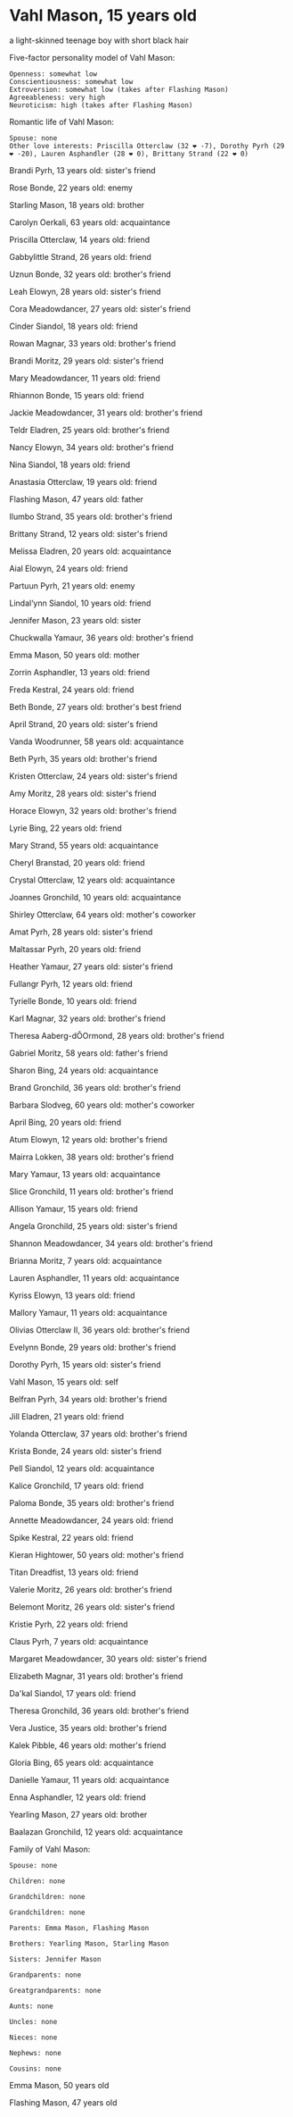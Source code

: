 # Vahl Mason, 15 years old
a light-skinned teenage boy with short black hair

Five-factor personality model of Vahl Mason:

	Openness: somewhat low
	Conscientiousness: somewhat low
	Extroversion: somewhat low (takes after Flashing Mason)
	Agreeableness: very high
	Neuroticism: high (takes after Flashing Mason)


Romantic life of Vahl Mason:

	Spouse: none
	Other love interests: Priscilla Otterclaw (32 ❤ -7), Dorothy Pyrh (29 ❤ -20), Lauren Asphandler (28 ❤ 0), Brittany Strand (22 ❤ 0)

Brandi Pyrh, 13 years old: sister's friend

Rose Bonde, 22 years old: enemy

Starling Mason, 18 years old: brother

Carolyn Oerkali, 63 years old: acquaintance

Priscilla Otterclaw, 14 years old: friend

Gabbylittle Strand, 26 years old: friend

Uznun Bonde, 32 years old: brother's friend

Leah Elowyn, 28 years old: sister's friend

Cora Meadowdancer, 27 years old: sister's friend

Cinder Siandol, 18 years old: friend

Rowan Magnar, 33 years old: brother's friend

Brandi Moritz, 29 years old: sister's friend

Mary Meadowdancer, 11 years old: friend

Rhiannon Bonde, 15 years old: friend

Jackie Meadowdancer, 31 years old: brother's friend

Teldr Eladren, 25 years old: brother's friend

Nancy Elowyn, 34 years old: brother's friend

Nina Siandol, 18 years old: friend

Anastasia Otterclaw, 19 years old: friend

Flashing Mason, 47 years old: father

Ilumbo Strand, 35 years old: brother's friend

Brittany Strand, 12 years old: sister's friend

Melissa Eladren, 20 years old: acquaintance

Aial Elowyn, 24 years old: friend

Partuun Pyrh, 21 years old: enemy

Lindal‘ynn Siandol, 10 years old: friend

Jennifer Mason, 23 years old: sister

Chuckwalla Yamaur, 36 years old: brother's friend

Emma Mason, 50 years old: mother

Zorrin Asphandler, 13 years old: friend

Freda Kestral, 24 years old: friend

Beth Bonde, 27 years old: brother's best friend

April Strand, 20 years old: sister's friend

Vanda Woodrunner, 58 years old: acquaintance

Beth Pyrh, 35 years old: brother's friend

Kristen Otterclaw, 24 years old: sister's friend

Amy Moritz, 28 years old: sister's friend

Horace Elowyn, 32 years old: brother's friend

Lyrie Bing, 22 years old: friend

Mary Strand, 55 years old: acquaintance

Cheryl Branstad, 20 years old: friend

Crystal Otterclaw, 12 years old: acquaintance

Joannes Gronchild, 10 years old: acquaintance

Shirley Otterclaw, 64 years old: mother's coworker

Amat Pyrh, 28 years old: sister's friend

Maltassar Pyrh, 20 years old: friend

Heather Yamaur, 27 years old: sister's friend

Fullangr Pyrh, 12 years old: friend

Tyrielle Bonde, 10 years old: friend

Karl Magnar, 32 years old: brother's friend

Theresa Aaberg-dÕOrmond, 28 years old: brother's friend

Gabriel Moritz, 58 years old: father's friend

Sharon Bing, 24 years old: acquaintance

Brand Gronchild, 36 years old: brother's friend

Barbara Slodveg, 60 years old: mother's coworker

April Bing, 20 years old: friend

Atum Elowyn, 12 years old: brother's friend

Mairra Lokken, 38 years old: brother's friend

Mary Yamaur, 13 years old: acquaintance

Slice Gronchild, 11 years old: brother's friend

Allison Yamaur, 15 years old: friend

Angela Gronchild, 25 years old: sister's friend

Shannon Meadowdancer, 34 years old: brother's friend

Brianna Moritz, 7 years old: acquaintance

Lauren Asphandler, 11 years old: acquaintance

Kyriss Elowyn, 13 years old: friend

Mallory Yamaur, 11 years old: acquaintance

Olivias Otterclaw II, 36 years old: brother's friend

Evelynn Bonde, 29 years old: brother's friend

Dorothy Pyrh, 15 years old: sister's friend

Vahl Mason, 15 years old: self

Belfran Pyrh, 34 years old: brother's friend

Jill Eladren, 21 years old: friend

Yolanda Otterclaw, 37 years old: brother's friend

Krista Bonde, 24 years old: sister's friend

Pell Siandol, 12 years old: acquaintance

Kalice Gronchild, 17 years old: friend

Paloma Bonde, 35 years old: brother's friend

Annette Meadowdancer, 24 years old: friend

Spike Kestral, 22 years old: friend

Kieran Hightower, 50 years old: mother's friend

Titan Dreadfist, 13 years old: friend

Valerie Moritz, 26 years old: brother's friend

Belemont Moritz, 26 years old: sister's friend

Kristie Pyrh, 22 years old: friend

Claus Pyrh, 7 years old: acquaintance

Margaret Meadowdancer, 30 years old: sister's friend

Elizabeth Magnar, 31 years old: brother's friend

Da'kal Siandol, 17 years old: friend

Theresa Gronchild, 36 years old: brother's friend

Vera Justice, 35 years old: brother's friend

Kalek Pibble, 46 years old: mother's friend

Gloria Bing, 65 years old: acquaintance

Danielle Yamaur, 11 years old: acquaintance

Enna Asphandler, 12 years old: friend

Yearling Mason, 27 years old: brother

Baalazan Gronchild, 12 years old: acquaintance


Family of Vahl Mason:

	Spouse: none

	Children: none

	Grandchildren: none

	Grandchildren: none

	Parents: Emma Mason, Flashing Mason

	Brothers: Yearling Mason, Starling Mason

	Sisters: Jennifer Mason

	Grandparents: none

	Greatgrandparents: none

	Aunts: none

	Uncles: none

	Nieces: none

	Nephews: none

	Cousins: none

Emma Mason, 50 years old

Flashing Mason, 47 years old

